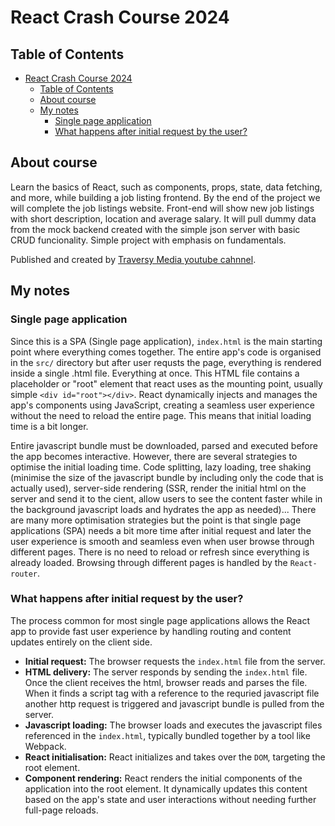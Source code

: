 # React Crash Course 2024

## Table of Contents
- [React Crash Course 2024](#react-crash-course-2024)
  - [Table of Contents](#table-of-contents)
  - [About course](#about-course)
  - [My notes](#my-notes)
    - [Single page application](#single-page-application)
    - [What happens after initial request by the user?](#what-happens-after-initial-request-by-the-user)



## About course

Learn the basics of React, such as components, props, state, data fetching, and more, while building a job listing frontend. By the end of the project we will complete the job listings website. Front-end will show new job listings with short description, location and average salary. It will pull dummy data from the mock backend created with the simple json server with basic CRUD funcionality. Simple project with emphasis on fundamentals.

Published and created by [Traversy Media youtube cahnnel](https://www.youtube.com/@TraversyMedia).

## My notes

### Single page application

Since this is a SPA (Single page application), `index.html` is the main starting point where everything comes together. The entire app's code is organised in the `src/` directory but after user requsts the page, everything is rendered inside a single .html file. Everything at once. This HTML file contains a placeholder or "root" element that react uses as the mounting point, usually simple `<div id="root"></div>`. React dynamically injects and manages the app's components using JavaScript, creating a seamless user experience without the need to reload the entire page. This means that initial loading time is a bit longer.

Entire javascript bundle must be downloaded, parsed and executed before the app becomes interactive. However, there are several strategies to optimise the initial loading time. Code splitting, lazy loading, tree shaking (minimise the size of the javascript bundle by including only the code that is actually used), server-side rendering (SSR, render the initial html on the server and send it to the cient, allow users to see the content faster while in the background javascript loads and hydrates the app as needed)... There are many more optimisation strategies but the point is that single page applications (SPA) needs a bit more time after initial request and later the user experience is smooth and seamless even when user browse through different pages. There is no need to reload or refresh since everything is already loaded. Browsing through different pages is handled by the `React-router`.

### What happens after initial request by the user?

The process common for most single page applications allows the React app to provide fast user experience by handling routing and content updates entirely on the client side.

- **Initial request:** The browser requests the `index.html` file from the server.
- **HTML delivery:** The server responds by sending the `index.html` file. Once the client receives the html, browser reads and parses the file. When it finds a script tag with a reference to the requried javascript file another http request is triggered and javascript bundle is pulled from the server.
- **Javascript loading:** The browser loads and executes the javascript files referenced in the `index.html`, typically bundled together by a tool like Webpack.
- **React initialisation:** React initializes and takes over the `DOM`, targeting the root element.
- **Component rendering:** React renders the initial components of the application into the root element. It dynamically updates this content based on the app's state and user interactions without needing further full-page reloads.

